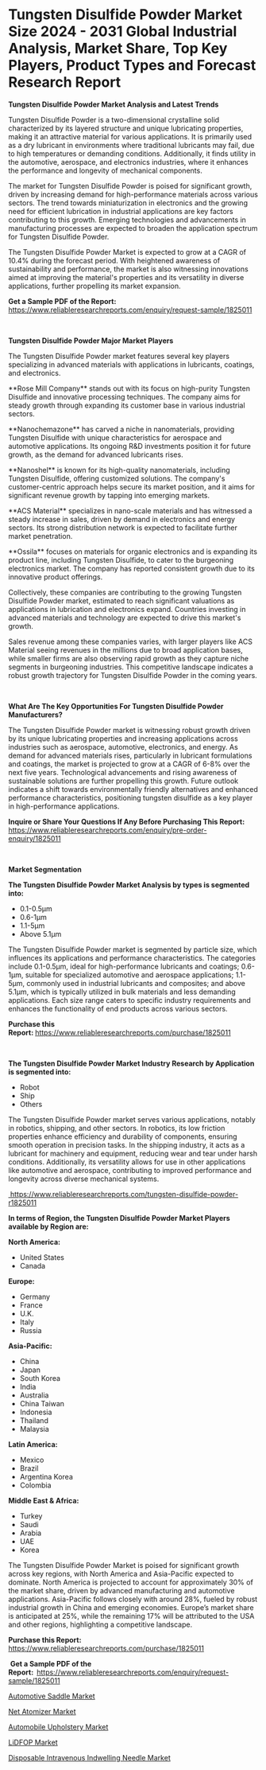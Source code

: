 <p><h1>Tungsten Disulfide Powder Market Size 2024 - 2031 Global Industrial Analysis, Market Share, Top Key Players, Product Types and Forecast Research Report</h1></p><p><strong>Tungsten Disulfide Powder Market Analysis and Latest Trends</strong></p>
<p><p>Tungsten Disulfide Powder is a two-dimensional crystalline solid characterized by its layered structure and unique lubricating properties, making it an attractive material for various applications. It is primarily used as a dry lubricant in environments where traditional lubricants may fail, due to high temperatures or demanding conditions. Additionally, it finds utility in the automotive, aerospace, and electronics industries, where it enhances the performance and longevity of mechanical components.</p><p>The market for Tungsten Disulfide Powder is poised for significant growth, driven by increasing demand for high-performance materials across various sectors. The trend towards miniaturization in electronics and the growing need for efficient lubrication in industrial applications are key factors contributing to this growth. Emerging technologies and advancements in manufacturing processes are expected to broaden the application spectrum for Tungsten Disulfide Powder.</p><p>The Tungsten Disulfide Powder Market is expected to grow at a CAGR of 10.4% during the forecast period. With heightened awareness of sustainability and performance, the market is also witnessing innovations aimed at improving the material's properties and its versatility in diverse applications, further propelling its market expansion.</p></p>
<p><strong>Get a Sample PDF of the Report:&nbsp;</strong> <a href="https://www.reliableresearchreports.com/enquiry/request-sample/1825011?utm_campaign=24&utm_medium=2&utm_source=Github&utm_content=ia&utm_term=10112024&utm_id=tungsten-disulfide-powder">https://www.reliableresearchreports.com/enquiry/request-sample/1825011</a></p>
<p>&nbsp;</p>
<p><strong>Tungsten Disulfide Powder Major Market Players</strong></p>
<p><p>The Tungsten Disulfide Powder market features several key players specializing in advanced materials with applications in lubricants, coatings, and electronics. </p><p>**Rose Mill Company** stands out with its focus on high-purity Tungsten Disulfide and innovative processing techniques. The company aims for steady growth through expanding its customer base in various industrial sectors.</p><p>**Nanochemazone** has carved a niche in nanomaterials, providing Tungsten Disulfide with unique characteristics for aerospace and automotive applications. Its ongoing R&D investments position it for future growth, as the demand for advanced lubricants rises.</p><p>**Nanoshel** is known for its high-quality nanomaterials, including Tungsten Disulfide, offering customized solutions. The company's customer-centric approach helps secure its market position, and it aims for significant revenue growth by tapping into emerging markets.</p><p>**ACS Material** specializes in nano-scale materials and has witnessed a steady increase in sales, driven by demand in electronics and energy sectors. Its strong distribution network is expected to facilitate further market penetration.</p><p>**Ossila** focuses on materials for organic electronics and is expanding its product line, including Tungsten Disulfide, to cater to the burgeoning electronics market. The company has reported consistent growth due to its innovative product offerings.</p><p>Collectively, these companies are contributing to the growing Tungsten Disulfide Powder market, estimated to reach significant valuations as applications in lubrication and electronics expand. Countries investing in advanced materials and technology are expected to drive this market's growth.</p><p>Sales revenue among these companies varies, with larger players like ACS Material seeing revenues in the millions due to broad application bases, while smaller firms are also observing rapid growth as they capture niche segments in burgeoning industries. This competitive landscape indicates a robust growth trajectory for Tungsten Disulfide Powder in the coming years.</p></p>
<p>&nbsp;</p>
<p><strong>What Are The Key Opportunities For Tungsten Disulfide Powder Manufacturers?</strong></p>
<p><p>The Tungsten Disulfide Powder market is witnessing robust growth driven by its unique lubricating properties and increasing applications across industries such as aerospace, automotive, electronics, and energy. As demand for advanced materials rises, particularly in lubricant formulations and coatings, the market is projected to grow at a CAGR of 6-8% over the next five years. Technological advancements and rising awareness of sustainable solutions are further propelling this growth. Future outlook indicates a shift towards environmentally friendly alternatives and enhanced performance characteristics, positioning tungsten disulfide as a key player in high-performance applications.</p></p>
<p><strong>Inquire or Share Your Questions If Any Before Purchasing This Report:</strong> <a href="https://www.reliableresearchreports.com/enquiry/pre-order-enquiry/1825011?utm_campaign=24&utm_medium=2&utm_source=Github&utm_content=ia&utm_term=10112024&utm_id=tungsten-disulfide-powder">https://www.reliableresearchreports.com/enquiry/pre-order-enquiry/1825011</a></p>
<p>&nbsp;</p>
<p><strong>Market Segmentation</strong></p>
<p><strong>The Tungsten Disulfide Powder Market Analysis by types is segmented into:</strong></p>
<p><ul><li>0.1-0.5μm</li><li>0.6-1μm</li><li>1.1-5μm</li><li>Above 5.1μm</li></ul></p>
<p><p>The Tungsten Disulfide Powder market is segmented by particle size, which influences its applications and performance characteristics. The categories include 0.1-0.5μm, ideal for high-performance lubricants and coatings; 0.6-1μm, suitable for specialized automotive and aerospace applications; 1.1-5μm, commonly used in industrial lubricants and composites; and above 5.1μm, which is typically utilized in bulk materials and less demanding applications. Each size range caters to specific industry requirements and enhances the functionality of end products across various sectors.</p></p>
<p><strong>Purchase this Report:&nbsp;</strong><a href="https://www.reliableresearchreports.com/purchase/1825011?utm_campaign=24&utm_medium=2&utm_source=Github&utm_content=ia&utm_term=10112024&utm_id=tungsten-disulfide-powder">https://www.reliableresearchreports.com/purchase/1825011</a></p>
<p>&nbsp;</p>
<p><strong>The Tungsten Disulfide Powder Market Industry Research by Application is segmented into:</strong></p>
<p><ul><li>Robot</li><li>Ship</li><li>Others</li></ul></p>
<p><p>The Tungsten Disulfide Powder market serves various applications, notably in robotics, shipping, and other sectors. In robotics, its low friction properties enhance efficiency and durability of components, ensuring smooth operation in precision tasks. In the shipping industry, it acts as a lubricant for machinery and equipment, reducing wear and tear under harsh conditions. Additionally, its versatility allows for use in other applications like automotive and aerospace, contributing to improved performance and longevity across diverse mechanical systems.</p></p>
<p><a href="https://www.reliableresearchreports.com/tungsten-disulfide-powder-r1825011?utm_campaign=24&utm_medium=2&utm_source=Github&utm_content=ia&utm_term=10112024&utm_id=tungsten-disulfide-powder">&nbsp;https://www.reliableresearchreports.com/tungsten-disulfide-powder-r1825011</a></p>
<p><strong>In terms of Region, the Tungsten Disulfide Powder Market Players available by Region are:</strong></p>
<p>
    <p> <strong> North America: </strong>
        <ul>
            <li>United States</li>
            <li>Canada</li>
        </ul>
        </p> 
    <p> <strong> Europe: </strong>
        <ul>
            <li>Germany</li>
            <li>France</li>
            <li>U.K.</li>
            <li>Italy</li>
            <li>Russia</li>
        </ul>
        </p> 
    <p> <strong> Asia-Pacific: </strong>
        <ul>
            <li>China</li>
            <li>Japan</li>
            <li>South Korea</li>
            <li>India</li>
            <li>Australia</li>
            <li>China Taiwan</li>
            <li>Indonesia</li>
            <li>Thailand</li>
            <li>Malaysia</li>
        </ul>
        </p> 
    <p> <strong> Latin America: </strong>
        <ul>
            <li>Mexico</li>
            <li>Brazil</li>
            <li>Argentina Korea</li>
            <li>Colombia</li>
        </ul>
        </p> 
    <p> <strong> Middle East & Africa: </strong>
        <ul>
            <li>Turkey</li>
            <li>Saudi</li>
            <li>Arabia</li>
            <li>UAE</li>
            <li>Korea</li>
        </ul>
    </p>
    </p>
<p><p>The Tungsten Disulfide Powder Market is poised for significant growth across key regions, with North America and Asia-Pacific expected to dominate. North America is projected to account for approximately 30% of the market share, driven by advanced manufacturing and automotive applications. Asia-Pacific follows closely with around 28%, fueled by robust industrial growth in China and emerging economies. Europe’s market share is anticipated at 25%, while the remaining 17% will be attributed to the USA and other regions, highlighting a competitive landscape.</p></p>
<p><strong>Purchase this Report: </strong><a href="https://www.reliableresearchreports.com/purchase/1825011?utm_campaign=24&utm_medium=2&utm_source=Github&utm_content=ia&utm_term=10112024&utm_id=tungsten-disulfide-powder">https://www.reliableresearchreports.com/purchase/1825011</a></p>
<p>&nbsp;<strong>Get a Sample PDF of the Report:&nbsp;&nbsp;</strong><a href="https://www.reliableresearchreports.com/enquiry/request-sample/1825011?utm_campaign=24&utm_medium=2&utm_source=Github&utm_content=ia&utm_term=10112024&utm_id=tungsten-disulfide-powder">https://www.reliableresearchreports.com/enquiry/request-sample/1825011</a></p>
<p><strong></strong></p>
<p><p><a href="https://www.linkedin.com/pulse/automotive-saddle-industry-resonance-118-amplification-across-4thhe?utm_campaign=24&utm_medium=2&utm_source=Github&utm_content=ia&utm_term=10112024&utm_id=tungsten-disulfide-powder">Automotive Saddle Market</a></p><p><a href="https://issuu.com/reportprime-2/docs/net-atomizer-market-size-2030.pptx_cd75834248b7e7?utm_campaign=24&utm_medium=2&utm_source=Github&utm_content=ia&utm_term=10112024&utm_id=tungsten-disulfide-powder">Net Atomizer Market</a></p><p><a href="https://www.linkedin.com/pulse/automobile-upholstery-market-dynamics-application-types-cdioe?utm_campaign=24&utm_medium=2&utm_source=Github&utm_content=ia&utm_term=10112024&utm_id=tungsten-disulfide-powder">Automobile Upholstery Market</a></p><p><a href="https://github.com/inouyeaowaugh3/Market-Research-Report-List-1/blob/main/lidfop-market.md?utm_campaign=24&utm_medium=2&utm_source=Github&utm_content=ia&utm_term=10112024&utm_id=tungsten-disulfide-powder">LiDFOP Market</a></p><p><a href="https://issuu.com/reportprime-2/docs/disposable-intravenous-indwelling-n_9f9b7a439630b9?utm_campaign=24&utm_medium=2&utm_source=Github&utm_content=ia&utm_term=10112024&utm_id=tungsten-disulfide-powder">Disposable Intravenous Indwelling Needle Market</a></p></p>